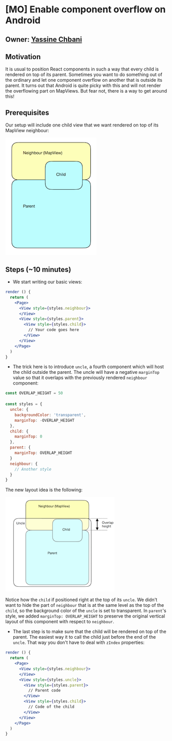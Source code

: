 # \[MO\] Enable component overflow on Android

## Owner: [Yassine Chbani](https://github.com/yassinecc)

## Motivation

It is usual to position React components in such a way that every child is rendered on top of its parent. Sometimes you want to do something out of the ordinary and let one component overflow on another that is outside its parent. It turns out that Android is quite picky with this and will not render the overflowing part on MapViews. But fear not, there is a way to get around this!

## Prerequisites

Our setup will include one child view that we want rendered on top of its MapView neighbour:

![Without uncle](../../.gitbook/assets/withoutuncle.png)

## Steps \(~10 minutes\)

* We start writing our basic views:

```jsx
render () {
  return (
    <Page>
      <View style={styles.neighbour}>
      </View>
      <View style={styles.parent}>
        <View style={styles.child}>
          // Your code goes here
        </View>
      </View>
    </Page>
  )
}
```

* The trick here is to introduce `uncle`, a fourth component which will host the child outside the parent. The uncle will have a negative `marginTop` value so that it overlaps with the previously rendered `neighbour` component:

```jsx
const OVERLAP_HEIGHT = 50

const styles = {
  uncle: {
    backgroundColor: 'transparent',
    marginTop: -OVERLAP_HEIGHT
  },
  child: {
    marginTop: 0
  },
  parent: {
    marginTop: OVERLAP_HEIGHT
  }
  neighbour: {
    // Another style
  }
}
```

The new layout idea is the following:

![With uncle](../../.gitbook/assets/withuncle.png)

Notice how the `child` if positioned right at the top of its `uncle`. We didn't want to hide the part of `neighbour` that is at the same level as the top of the `child`, so the background color of the `uncle` is set to transparent. In `parent`'s style, we added `marginTop: OVERLAP_HEIGHT` to preserve the original vertical layout of this component with respect to `neighbour`.

* The last step is to make sure that the child will be rendered on top of the parent. The easiest way it to call the child just before the end of the `uncle`. That way you don't have to deal with `zIndex` properties:

```jsx
render () {
  return (
    <Page>
      <View style={styles.neighbour}>
      </View>
      <View style={styles.uncle}>
        <View style={styles.parent}>
          // Parent code
        </View>
        <View style={styles.child}>
          // Code of the child
        </View>
      </View>
    </Page>
  )
}
```

